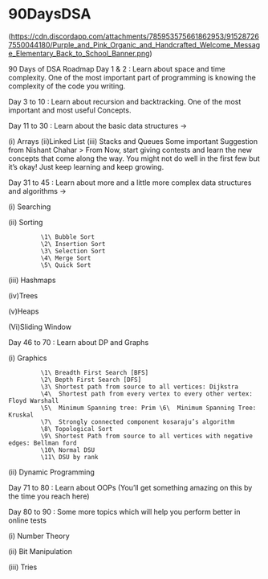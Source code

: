 # 90DaysDSA

(https://cdn.discordapp.com/attachments/785953575661862953/915287267550044180/Purple_and_Pink_Organic_and_Handcrafted_Welcome_Message_Elementary_Back_to_School_Banner.png)


90 Days of DSA Roadmap 
Day 1 & 2 : Learn about space and time complexity. One of the most important part of programming is knowing the complexity of the code you writing.

Day 3 to 10 : Learn about recursion and backtracking. One of the most important and most useful Concepts.

Day 11 to 30 : Learn about the basic data structures ->

(i) Arrays
(ii)Linked List
(iii) Stacks and Queues
Some important Suggestion from Nishant Chahar > From Now, start giving contests and learn the new concepts that come along the way. You might not do well in the first few but it’s okay! Just keep learning and keep growing.

Day 31 to 45 : Learn about more and a little more complex data structures and algorithms ->

(i) Searching

(ii) Sorting 

             \1\ Bubble Sort
             \2\ Insertion Sort
             \3\ Selection Sort
             \4\ Merge Sort
             \5\ Quick Sort
(iii) Hashmaps

(iv)Trees

(v)Heaps

(Vi)Sliding Window

Day 46 to 70 : Learn about DP and Graphs 

(i) Graphics 

             \1\ Breadth First Search [BFS]  
             \2\ Bepth First Search [DFS] 
             \3\ Shortest path from source to all vertices: Dijkstra 
             \4\  Shortest path from every vertex to every other vertex: Floyd Warshall 
             \5\  Minimum Spanning tree: Prim \6\  Minimum Spanning Tree: Kruskal  
             \7\  Strongly connected component kosaraju’s algorithm 
             \8\ Topological Sort  
             \9\ Shortest Path from source to all vertices with negative edges: Bellman ford   
             \10\ Normal DSU   
             \11\ DSU by rank
(ii) Dynamic Programming

Day 71 to 80 : Learn about OOPs (You’ll get something amazing on this by the time you reach here)

Day 80 to 90 : Some more topics which will help you perform better in online tests

(i) Number Theory

(ii) Bit Manipulation

(iii) Tries

